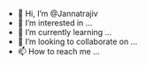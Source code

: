 - 👋 Hi, I’m @Jannatrajiv
- 👀 I’m interested in ...
- 🌱 I’m currently learning ...
- 💞️ I’m looking to collaborate on ...
- 📫 How to reach me ...

<!---
Jannatrajiv/Jannatrajiv is a ✨ special ✨ repository because its `README.md` (this file) appears on your GitHub profile.
You can click the Preview link to take a look at your changes.
--->
